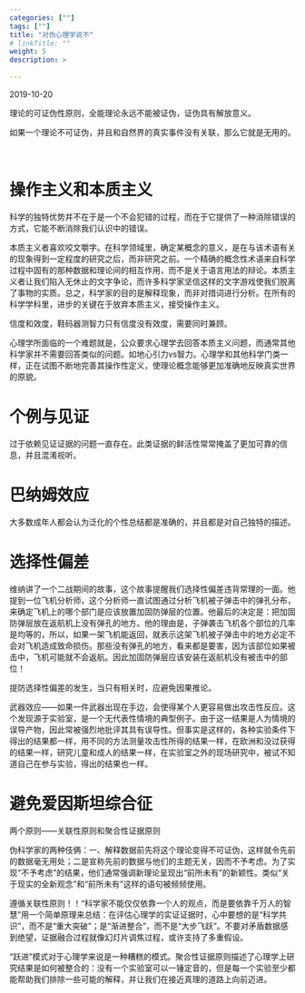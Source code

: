 ```yaml
---
categories: [""] 
tags: [""] 
title: "对伪心理学说不"
# linkTitle: ""
weight: 5
description: >
  
---
```


 2019-10-20  

理论的可证伪性原则，全能理论永远不能被证伪，证伪具有解放意义。

 

如果一个理论不可证伪，并且和自然界的真实事件没有关联，那么它就是无用的。 

    

# 操作主义和本质主义 

科学的独特优势并不在于是一个不会犯错的过程，而在于它提供了一种消除错误的方式，它能不断消除我们认识中的错误。 

本质主义者喜欢咬文嚼字。在科学领域里，确定某概念的意义，是在与该术语有关的现象得到一定程度的研究之后，而非研究之前。一个精确的概念性术语来自科学过程中固有的那种数据和理论间的相互作用，而不是关于语言用法的辩论。本质主义者让我们陷入无休止的文字争论，而许多科学家坚信这样的文字游戏使我们脱离了事物的实质。总之，科学家的目的是解释现象，而非对措词进行分析。在所有的科学学科里，进步的关键在于放弃本质主义，接受操作主义。 

信度和效度，鞋码器测智力只有信度没有效度，需要同时兼顾。 

心理学所面临的一个难题就是，公众要求心理学去回答本质主义问题，而通常其他科学家并不需要回答类似的问题。如地心引力vs智力。心理学和其他科学门类一样，正在试图不断地完善其操作性定义，使理论概念能够更加准确地反映真实世界的原貌。 

# 个例与见证 

过于依赖见证证据的问题一直存在。此类证据的鲜活性常常掩盖了更加可靠的信息，并且混淆视听。 

# 巴纳姆效应 

大多数成年人都会认为泛化的个性总结都是准确的，并且都是对自己独特的描述。 

# 选择性偏差 

维纳讲了一个二战期间的故事，这个故事提醒我们选择性偏差违背常理的一面。他提到一位飞机分析师，这个分析师一直试图通过分析飞机被子弹击中的弹孔分布，来确定飞机上的哪个部门是应该放置加固防弹层的位置。他最后的决定是：把加固防弹层放在返航机上没有弹孔的地方。他的理由是，子弹袭击飞机各个部位的几率是均等的，所以，如果一架飞机能返回，就表示这架飞机被子弹击中的地方必定不会对飞机造成致命损伤。那些没有弹孔的地方，看来都是要害，因为该部位如果被击中，飞机可能就不会返航。因此加固防弹层应该安装在返航机没有被击中的部位！ 

提防选择性偏差的发生，当只有相关时，应避免因果推论。 

武器效应——如果一件武器出现在手边，会使得某个人更容易做出攻击性反应。这个发现源于实验室，是一个无代表性情境的典型例子。由于这一结果是人为情境的误导产物，因此常被强烈地批评其具有误导性。但事实是这样的，各种实验条件下得出的结果都一样，用不同的方法测量攻击性所得的结果一样，在欧洲和没过获得的结果一样，研究儿童和成人的结果一样，在实验室之外的现场研究中，被试不知道自己在参与实验，得出的结果也一样。 

# 避免爱因斯坦综合征 

两个原则——关联性原则和聚合性证据原则 

伪科学家的两种伎俩：一、解释数据前先将这个理论变得不可证伪，这样就令先前的数据毫无用处；二是宣称先前的数据与他们的主题无关，因而不予考虑。为了实现"不予考虑”的结果，他们通常强调新理论呈现出“前所未有”的新颖性。类似“关于现实的全新观念”和“前所未有”这样的语句被频频使用。 

遵循关联性原则！！“科学家不能仅仅依靠一个人的观点，而是要依靠千万人的智慧”用一个简单原理来总结：在评估心理学的实证证据时，心中要想的是“科学共识”，而不是“重大突破”；是“渐进整合”，而不是“大步飞跃”。不要对矛盾数据感到绝望，证据融合过程就像幻灯片调焦过程，或许支持了多重假设。 

“跃进”模式对于心理学来说是一种糟糕的模式。聚合性证据原则描述了心理学上研究结果是如何被整合的：没有一个实验室可以一锤定音的，但是每一个实验至少都能帮助我们排除一些可能的解释，并让我们在接近真理的道路上向前迈进。 
